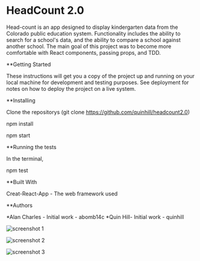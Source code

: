 # HeadCount 2.0

Head-count is an app designed to display kindergarten data from the Colorado public education system. Functionality includes the ability to search for a school's data, and the ability to compare a school against another school. The main goal of this project was to become more comfortable with React components, passing props, and TDD. 


**Getting Started

These instructions will get you a copy of the project up and running on your local machine for development and testing purposes. See deployment for notes on how to deploy the project on a live system.

**Installing

Clone the repositorys (git clone https://github.com/quinhill/headcount2.0)

npm install

npm start

**Running the tests

In the terminal,

npm test

**Built With

Creat-React-App - The web framework used

**Authors

*Alan Charles - Initial work - abomb14c *Quin Hill- Initial work - quinhill

![screenshot 1](../src/assets/headcount-screen-shot-1.png)

![screenshot 2](../src/assets/headcount-screen-shot-2.png)

![screenshot 3](../src/assets/headcount-screen-shot-3.png)